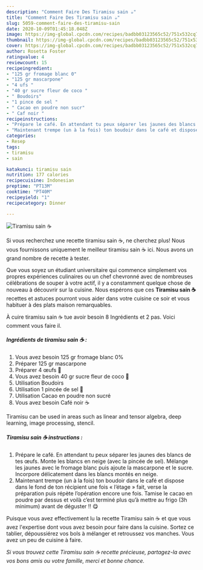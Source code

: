 ```yaml
---
description: "Comment Faire Des Tiramisu sain ☕️"
title: "Comment Faire Des Tiramisu sain ☕️"
slug: 5059-comment-faire-des-tiramisu-sain
date: 2020-10-09T01:45:18.048Z
image: https://img-global.cpcdn.com/recipes/badbb03123565c52/751x532cq70/tiramisu-sain-☕️-photo-principale-de-la-recette.jpg
thumbnail: https://img-global.cpcdn.com/recipes/badbb03123565c52/751x532cq70/tiramisu-sain-☕️-photo-principale-de-la-recette.jpg
cover: https://img-global.cpcdn.com/recipes/badbb03123565c52/751x532cq70/tiramisu-sain-☕️-photo-principale-de-la-recette.jpg
author: Rosetta Foster
ratingvalue: 4
reviewcount: 15
recipeingredient:
- "125 gr fromage blanc 0"
- "125 gr mascarpone"
- "4 ufs "
- "40 gr sucre fleur de coco "
- " Boudoirs"
- "1 pince de sel "
- " Cacao en poudre non sucr"
- " Caf noir "
recipeinstructions:
- "Prépare le café. En attendant tu peux séparer les jaunes des blancs de tes œufs. Monte les blancs en neige (avec la pincée de sel). Mélange les jaunes avec le fromage blanc puis ajoute la mascarpone et le sucre. Incorpore délicatement dans les blancs montés en neige."
- "Maintenant trempe (un à la fois) ton boudoir dans le café et dispose dans le fond de ton récipient une fois « l’étage » fait, verse la préparation puis répète l’opération encore une fois. Tamise le cacao en poudre par dessus et voilà c’est terminé plus qu’à mettre au frigo (3h minimum) avant de déguster !! 😋"
categories:
- Resep
tags:
- tiramisu
- sain

katakunci: tiramisu sain 
nutrition: 177 calories
recipecuisine: Indonesian
preptime: "PT13M"
cooktime: "PT40M"
recipeyield: "1"
recipecategory: Dinner

---
```



![Tiramisu sain ☕️](https://img-global.cpcdn.com/recipes/badbb03123565c52/751x532cq70/tiramisu-sain-☕️-photo-principale-de-la-recette.jpg)

Si vous recherchez une recette tiramisu sain ☕️, ne cherchez plus! Nous vous fournissons uniquement le meilleur tiramisu sain ☕️ ici. Nous avons un grand nombre de recette à tester.

Que vous soyez un étudiant universitaire qui commence simplement vos propres expériences culinaires ou un chef chevronné avec de nombreuses célébrations de souper à votre actif, il y a constamment quelque chose de nouveau à découvrir sur la cuisine. Nous espérons que ces <strong> Tiramisu sain ☕️ </strong> recettes et astuces pourront vous aider dans votre cuisine ce soir et vous habituer à des plats maison remarquables.

<!--inarticleads1-->

À cuire tiramisu sain ☕️ tue avoir besoin 8 Ingrédients et 2 pas. Voici comment vous faire il.

##### Ingrédients de tiramisu sain ☕️ :

1. Vous avez besoin 125 gr fromage blanc 0%
1. Préparer 125 gr mascarpone
1. Préparer 4 œufs 🥚
1. Vous avez besoin 40 gr sucre fleur de coco 🥥
1. Utilisation  Boudoirs
1. Utilisation 1 pincée de sel 🧂
1. Utilisation  Cacao en poudre non sucré
1. Vous avez besoin  Café noir ☕️


Tiramisu can be used in areas such as linear and tensor algebra, deep learning, image processing, stencil. 

<!--inarticleads2-->

##### Tiramisu sain ☕️ instructions :

1. Prépare le café. En attendant tu peux séparer les jaunes des blancs de tes œufs. Monte les blancs en neige (avec la pincée de sel). Mélange les jaunes avec le fromage blanc puis ajoute la mascarpone et le sucre. Incorpore délicatement dans les blancs montés en neige.
1. Maintenant trempe (un à la fois) ton boudoir dans le café et dispose dans le fond de ton récipient une fois « l’étage » fait, verse la préparation puis répète l’opération encore une fois. Tamise le cacao en poudre par dessus et voilà c’est terminé plus qu’à mettre au frigo (3h minimum) avant de déguster !! 😋




<!--inarticleads1-->

<p>
Puisque vous avez effectivement lu la recette Tiramisu sain ☕️ et que vous avez l'expertise dont vous avez besoin pour faire dans la cuisine. Sortez ce tablier, dépoussiérez vos bols à mélanger et retroussez vos manches. Vous avez un peu de cuisine à faire.
</p>

<p>
<i>Si vous trouvez cette Tiramisu sain ☕️ recette précieuse, partagez-la avec vos bons amis ou votre famille, merci et bonne chance.</i>
</p>
